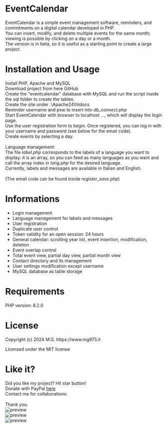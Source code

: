 <h1>EventCalendar</h1>
EventCalendar is a simple event management software, reminders, and commitments on a digital calendar developed in PHP.</br>
You can insert, modify, and delete multiple events for the same month; viewing is possible by clicking on a day or a month.</br>
The version is in beta, so it is useful as a starting point to create a large project.</br>

<h1>Installation and Usage</h1>
Install PHP, Apache and MySQL<br/>
Download project from here GitHub<br/>
Create the "eventcalendar" database with MySQL and run the script inside the sql folder to create the tables.<br/>
Create the site under .\Apache24\htdocs</br>
Reminder username and psw to insert into <i>db_connect.php</i> </br>
Start EventCalendar with browser to localhost ..., which will display the login page.</br>
Use the user registration form to begin. Once registered, you can log in with your username and password (see below for the email code).</br>
Create events by selecting a day.</br></br>
Language management:</br>
The file <i>label.php</i> corresponds to the labels of a language you want to display: it is an array, so you can feed as many languages as you want and call the array index in <i>lang.php</i> for the desired language.</br>
Currently, labels and messages are available in Italian and English.</br></br>
(The email code can be found inside <i>register_save.php</i>)</br>

<h1>Informations</h1>
<ul> 
    <li>Login management</li> 
    <li>Language management for labels and messages</li> 
    <li>User registration</li> 
    <li>Duplicate user control</li> 
    <li>Token validity for an open session: 24 hours</li> 
    <li>General calendar: scrolling year list, event insertion, modification, deletion</li> 
    <li>Event overlap control</li> 
    <li>Total event view, partial day view, partial month view</li> 
    <li>Contact directory and its management</li> 
    <li>User settings modification except username</li> 
    <li>MySQL database as table storage</li> 
</ul>

<h1>Requirements</h1>
PHP version: 8.2.0</br>

<h1>License</h1>
Copyright (c) 2024 M.G. https://www.mg975.it

Licensed under the MIT license

<h1>Like it?</h1>
Did you like my project? Hit star button!<br/>
Donate with PayPal <a href="https://www.paypal.com/donate/?business=WY533CP7VDC24&no_recurring=1&item_name=I+will+dedicate+more+time+and+resources+to+improving+and+maintaining+this+work.&currency_code=EUR" target="_balnk">here</a><br/>
Contact me for collaborations.<br/><br/>
Thank you.<br/>
<img src="https://github.com/user-attachments/assets/55e5568a-89ed-4554-b7fb-e795f95896d4" alt="preview" style="max-width: 100%;"><br/>
<img src="https://github.com/user-attachments/assets/1e9de6a5-889f-4f23-bbf1-fc8cdba3aeaa" alt="preview" style="max-width: 100%;"><br/>
<img src="https://github.com/user-attachments/assets/f49e820d-3bab-4683-a45b-29349cbb7b36" alt="preview" style="max-width: 100%;">
